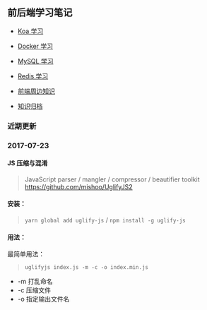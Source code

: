 ## 前后端学习笔记

* [Koa 学习](./archive/koa.md) 

* [Docker 学习](./archive/docker.md) 

* [MySQL 学习](./archive/mysql.md) 

* [Redis 学习](./archive/redis.md) 

* [前端周边知识](./archive/front.md) 

* [知识归档](./archive/history.md) 

### 近期更新

### 2017-07-23
#### JS 压缩与混淆
>JavaScript parser / mangler / compressor / beautifier toolkit https://github.com/mishoo/UglifyJS2

#### 安装：
> `yarn global add uglify-js` / `npm install -g uglify-js`

#### 用法：
最简单用法：
> `uglifyjs index.js -m -c -o index.min.js`
* -m 打乱命名
* -c 压缩文件
* -o 指定输出文件名

